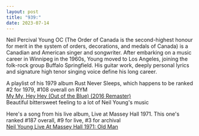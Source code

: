 ```yaml
---
layout: post
title: "939:"
date: 2023-07-14
---
```


Neil Percival Young OC (The Order of Canada is the second-highest honour for merit in the system of orders, decorations, and medals of Canada) is a Canadian and American singer and songwriter. After embarking on a music career in Winnipeg in the 1960s, Young moved to Los Angeles, joining the folk-rock group Buffalo Springfield. His guitar work, deeply personal lyrics and signature high tenor singing voice define his long career.

A playlist of his 1979 album Rust Never Sleeps, which happens to be ranked \#2 for 1979, \#108 overall on RYM  
[My My, Hey Hey (Out of the Blue) (2016 Remaster)](https://youtu.be/i6RZY4Ar3fw?list=PLSzQ5tXtxOEYqkSwew-J2hbwIwuhh1dY9)  
Beautiful bittersweet feeling to a lot of Neil Young's music

Here's a song from his live album, Live at Massey Hall 1971\. This one's ranked \#187 overall, \#9 for live, \#3 for archival  
[Neil Young Live At Massey Hall 1971: Old Man](https://youtu.be/6diUcJjkLbI?list=PL6EA057F2A714493A&t=122)
